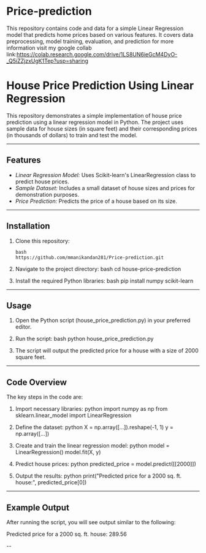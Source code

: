 # Price-prediction
This repository contains code and data for a simple Linear Regression model that predicts home prices based on various features. It covers data preprocessing, model training, evaluation, and prediction
for more information visit my google collab link:https://colab.research.google.com/drive/1LS8UN6ieGcM4DyO-_Q5iZZjzxUgK1Tep?usp=sharing

# House Price Prediction Using Linear Regression

This repository demonstrates a simple implementation of house price prediction using a linear regression model in Python. The project uses sample data for house sizes (in square feet) and their corresponding prices (in thousands of dollars) to train and test the model.

---

## Features

- *Linear Regression Model:* Uses Scikit-learn's LinearRegression class to predict house prices.
- *Sample Dataset:* Includes a small dataset of house sizes and prices for demonstration purposes.
- *Price Prediction:* Predicts the price of a house based on its size.

---

## Installation

1. Clone this repository:
   ```
   bash
   https://github.com/mmanikandan281/Price-prediction.git
   ```
3. Navigate to the project directory:
   bash
   cd house-price-prediction
   
4. Install the required Python libraries:
   bash
   pip install numpy scikit-learn
   

---

## Usage

1. Open the Python script (house_price_prediction.py) in your preferred editor.
2. Run the script:
   bash
   python house_price_prediction.py
   
3. The script will output the predicted price for a house with a size of 2000 square feet.

---

## Code Overview

The key steps in the code are:

1. Import necessary libraries:
   python
   import numpy as np
   from sklearn.linear_model import LinearRegression
   

2. Define the dataset:
   python
   X = np.array([...]).reshape(-1, 1)
   y = np.array([...])
   

3. Create and train the linear regression model:
   python
   model = LinearRegression()
   model.fit(X, y)
   

4. Predict house prices:
   python
   predicted_price = model.predict([[2000]])
   

5. Output the results:
   python
   print("Predicted price for a 2000 sq. ft. house:", predicted_price[0])
   

---

## Example Output

After running the script, you will see output similar to the following:


Predicted price for a 2000 sq. ft. house: 289.56


--
